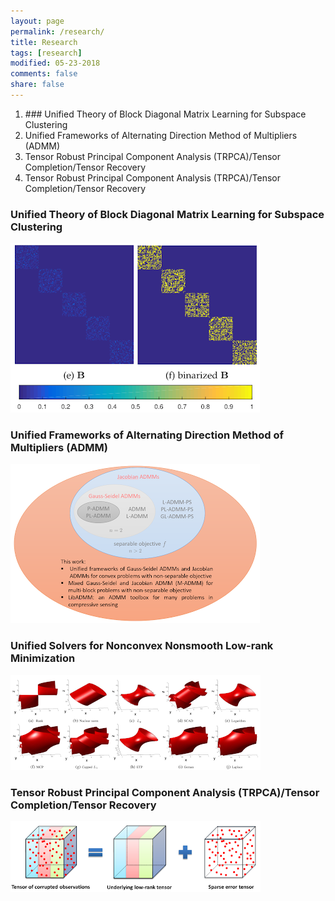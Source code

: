 ```yaml
---
layout: page
permalink: /research/
title: Research
tags: [research]
modified: 05-23-2018
comments: false
share: false
---
```



<ol>
  <li>### Unified Theory of Block Diagonal Matrix Learning for Subspace Clustering</li>
  
  <li>Unified Frameworks of Alternating Direction Method of Multipliers (ADMM)</li>
  
  <li>Tensor Robust Principal Component Analysis (TRPCA)/Tensor Completion/Tensor Recovery</li>
  
  <li>Tensor Robust Principal Component Analysis (TRPCA)/Tensor Completion/Tensor Recovery</li>

</ol>


### Unified Theory of Block Diagonal Matrix Learning for Subspace Clustering

<img src="./images/fig_blockdiagonal.png">

###  Unified Frameworks of Alternating Direction Method of Multipliers (ADMM)

<img src="./images/fig_ADMM.png">

### Unified Solvers for Nonconvex Nonsmooth Low-rank Minimization

<img src="./images/fig_nonconvexrank.png">

### Tensor Robust Principal Component Analysis (TRPCA)/Tensor Completion/Tensor Recovery

<img src="./images/fig_trpca.png">
